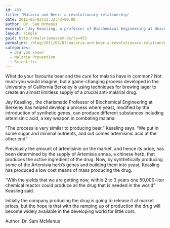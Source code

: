 ```yaml
---
id: 453
title: 'Malaria and Beer: a revolutionary relationship'
date: 2011-05-03T11:33:43+00:00
author: Dr. Sam McManus
excerpt: 'Jay Keasling, a professor of Biochemical Engineering at University of California, Berkeley, has found the lager brewing technique to be useful in eliminating malaria from the globe. Artemisinic acid can be made synthetically at a medium sized unit. The acid manufactured by the unit shall be enough to eliminate the disease from earth. '
layout: single
guid: http://malariamuseum.de/?p=453
permalink: /blog/2011/05/03/malaria-and-beer-a-revolutionary-relationship/
categories:
  - Did you know?
  - Malaria Prevention
  - Scientific
---
```

What do your favourite beer and the cure for malaria have in common? Not much you would imagine, but a game-changing process developed in the University of California Berkeley is using techniques for brewing lager to create an almost limitless supply of a crucial anti-malarial drug.

Jay Keasling , the charismatic Professor of Biochemical Engineering at Berkeley has helped develop a process where yeast, modified by the introduction of synthetic genes, can produce different substances including artemisinic acid, a key weapon in combating malaria.

“The process is very similar to producing beer,&#8221; Keasling says. &#8220;We put in some sugar and minimal nutrients, and out comes artemisinic acid at the other end”

Previously the amount of artemisinin on the market, and hence its price, has been determined by the supply of Artemisia annua, a chinese herb, that produces the active ingredient of the drug. Now, by synthetically producing some of the Artemisia herb’s genes and building them into yeast, Keasling has produced a low cost means of mass producing the drug.

&#8220;With the yields that we are getting now, within 2 to 3 years one 50,000-liter chemical reactor could produce all the drug that is needed in the world&#8221; Keasling said.

Initially the company producing the drug is going to release it at market prices, but the hope is that with the ramping up of production the drug will become widely available in the developing world for little cost.

Author: Dr. Sam McManus